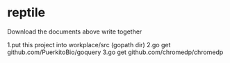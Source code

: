 # reptile
Download the documents above write together

1.put this project into workplace/src (gopath dir)
2.go get github.com/PuerkitoBio/goquery
3.go get github.com/chromedp/chromedp
